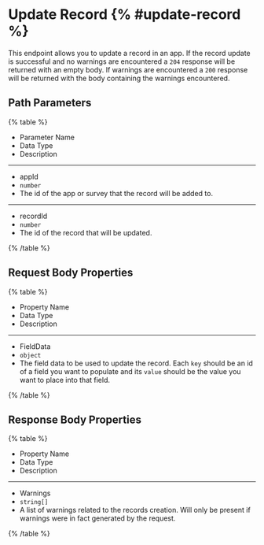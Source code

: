 # Update Record {% #update-record %}

This endpoint allows you to update a record in an app. If the record update is successful and no warnings are encountered a `204` response will be returned with an empty body. If warnings are encountered a `200` response will be returned with the body containing the warnings encountered.

## Path Parameters

{% table %}

- Parameter Name
- Data Type
- Description

---

- appId
- `number`
- The id of the app or survey that the record will be added to.

---

- recordId
- `number`
- The id of the record that will be updated.

{% /table %}

## Request Body Properties

{% table %}

- Property Name
- Data Type
- Description

---

- FieldData
- `object`
- The field data to be used to update the record. Each `key` should be an id of a field you want to populate and its `value` should be the value you want to place into that field.

{% /table %}

## Response Body Properties

{% table %}

- Property Name
- Data Type
- Description

---

- Warnings
- `string[]`
- A list of warnings related to the records creation. Will only be present if warnings were in fact generated by the request.

{% /table %}
